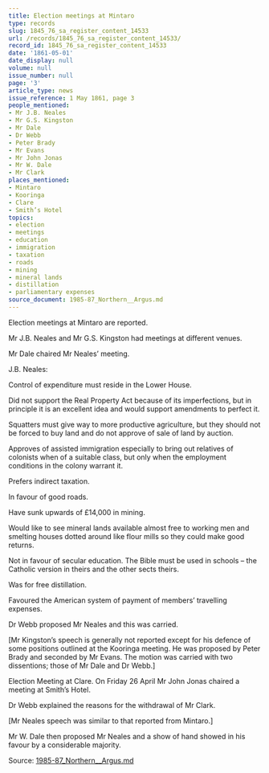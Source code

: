 ```yaml
---
title: Election meetings at Mintaro
type: records
slug: 1845_76_sa_register_content_14533
url: /records/1845_76_sa_register_content_14533/
record_id: 1845_76_sa_register_content_14533
date: '1861-05-01'
date_display: null
volume: null
issue_number: null
page: '3'
article_type: news
issue_reference: 1 May 1861, page 3
people_mentioned:
- Mr J.B. Neales
- Mr G.S. Kingston
- Mr Dale
- Dr Webb
- Peter Brady
- Mr Evans
- Mr John Jonas
- Mr W. Dale
- Mr Clark
places_mentioned:
- Mintaro
- Kooringa
- Clare
- Smith’s Hotel
topics:
- election
- meetings
- education
- immigration
- taxation
- roads
- mining
- mineral lands
- distillation
- parliamentary expenses
source_document: 1985-87_Northern__Argus.md
---
```


Election meetings at Mintaro are reported.

Mr J.B. Neales and Mr G.S. Kingston had meetings at different venues.

Mr Dale chaired Mr Neales’ meeting.

J.B. Neales:

Control of expenditure must reside in the Lower House.

Did not support the Real Property Act because of its imperfections, but in principle it is an excellent idea and would support amendments to perfect it.

Squatters must give way to more productive agriculture, but they should not be forced to buy land and do not approve of sale of land by auction.

Approves of assisted immigration especially to bring out relatives of colonists when of a suitable class, but only when the employment conditions in the colony warrant it.

Prefers indirect taxation.

In favour of good roads.

Have sunk upwards of £14,000 in mining.

Would like to see mineral lands available almost free to working men and smelting houses dotted around like flour mills so they could make good returns.

Not in favour of secular education.  The Bible must be used in schools – the Catholic version in theirs and the other sects theirs.

Was for free distillation.

Favoured the American system of payment of members’ travelling expenses.

Dr Webb proposed Mr Neales and this was carried.

[Mr Kingston’s speech is generally not reported except for his defence of some positions outlined at the Kooringa meeting.  He was proposed by Peter Brady and seconded by Mr Evans.  The motion was carried with two dissentions; those of Mr Dale and Dr Webb.]

Election Meeting at Clare.  On Friday 26 April Mr John Jonas chaired a meeting at Smith’s Hotel.

Dr Webb explained the reasons for the withdrawal of Mr Clark.

[Mr Neales speech was similar to that reported from Mintaro.]

Mr W. Dale then proposed Mr Neales and a show of hand showed in his favour by a considerable majority.

Source: [1985-87_Northern__Argus.md](/downloads/markdown/1985-87_Northern__Argus.md)
